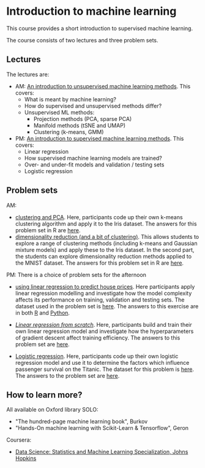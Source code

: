 # Introduction to machine learning
This course provides a short introduction to supervised machine learning.

The course consists of two lectures and three problem sets.



## Lectures

The lectures are:

* AM: [An introduction to unsupervised machine learning methods](https://htmlpreview.github.io/?https://github.com/ben18785/introduction_to_supervised_and_unsupervised_ml/blob/main/presentations/intro_to_ml_unsupervised.html). This covers:
  * What is meant by machine learning?
  * How do supervised and unsupervised methods differ?
  * Unsupervised ML methods:
    * Projection methods (PCA, sparse PCA)
    * Manifold methods (tSNE and UMAP)
    * Clustering (k-means, GMM)
* PM: [An introduction to supervised machine learning methods](https://htmlpreview.github.io/?https://github.com/ben18785/introduction_to_supervised_and_unsupervised_ml/blob/main/presentations/intro_to_supervised_ml.html). This covers:
  * Linear regression
  * How supervised machine learning models are trained?
  * Over- and under-fit models and validation / testing sets
  * Logistic regression



## Problem sets

AM:

* [clustering and PCA](https://htmlpreview.github.io/?https://github.com/ben18785/introduction_to_supervised_and_unsupervised_ml/blob/main/problem_sets/s_unsupervised_problems.nb.html). Here, participants code up their own k-means clustering algorithm and apply it to the Iris dataset. The answers for this problem set in R are [here](https://htmlpreview.github.io/?https://github.com/ben18785/introduction_to_supervised_and_unsupervised_ml/blob/main/problem_sets/answers/s_unsupervised_problems_answers.nb.html).
* [dimensionality reduction (and a bit of clustering)](https://htmlpreview.github.io/?https://github.com/ben18785/introduction_to_supervised_and_unsupervised_ml/blob/main/problem_sets/answers/s_problems_unsupervised_learning.nb.hlml). This allows students to explore a range of clustering methods (including k-means and Gaussian mixture models) and apply these to the Iris dataset. In the second part, the students can explore dimensionality reduction methods applied to the MNIST dataset. The answers for this problem set in R are [here](https://htmlpreview.github.io/?https://github.com/ben18785/introduction_to_supervised_and_unsupervised_ml/blob/main/problem_sets/answers/s_problems_unsupervised_learning_answers.nb.html).

PM: There is a choice of problem sets for the afternoon

- [using linear regression to predict house prices](https://htmlpreview.github.io/?https://github.com/ben18785/introduction_to_supervised_and_unsupervised_ml/blob/main/problem_sets/s_linear_regression_problems.html). Here participants apply linear regression modelling and investigate how the model complexity affects its performance on training, validation and testing sets. The dataset used in the problem set is [here](./problem_sets/data/housing_short.csv). The answers to this exercise are in both [R](https://htmlpreview.github.io/?https://github.com/ben18785/introduction_to_supervised_and_unsupervised_ml/blob/main/problem_sets/answers/s_applied_regression_answers.nb.html) and [Python](https://github.com/ben18785/introduction_to_supervised_and_unsupervised_ml/blob/main/problem_sets/answers/s_applied_regression.ipynb).

- [*Linear regression from scratch*](https://htmlpreview.github.io/?https://github.com/ben18785/introduction_to_supervised_and_unsupervised_ml/blob/main/problem_sets/s_linear_regression_problems.html). Here, participants build and train their own linear regression model and investigate how the hyperparameters of gradient descent affect training efficiency. The answers to this problem set are [here](https://htmlpreview.github.io/?https://github.com/ben18785/introduction_to_supervised_and_unsupervised_ml/blob/main/problem_sets/answers/s_linear_regression_problems_answers.nb.html).
- [Logistic regression](https://htmlpreview.github.io/?https://github.com/ben18785/introduction_to_supervised_and_unsupervised_ml/blob/main/problem_sets/s_creating_logistic_regression.nb.html). Here, participants code up their own logistic regression model and use it to determine the factors which influence passenger survival on the Titanic. The dataset for this problem is [here](./problem_sets/data/titanic.csv). The answers to the problem set are [here](https://htmlpreview.github.io/?https://github.com/ben18785/introduction_to_supervised_ml/blob/main/problem_sets/answers/s_creating_logistic_regression_answers.nb.html).




## How to learn more?

All available on Oxford library SOLO:

- "The hundred-page machine learning book", Burkov
- "Hands-On machine learning with Scikit-Learn & Tensorflow", Geron

Coursera:

- [Data Science: Statistics and Machine Learning Specialization, Johns Hopkins](https://www.coursera.org/specializations/data-science-statistics-machine-learning)
